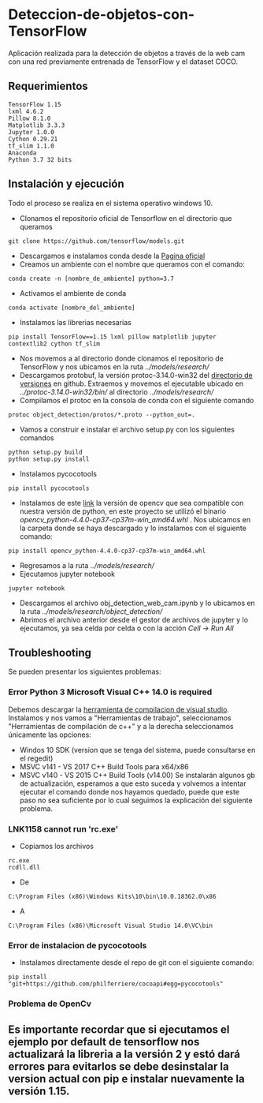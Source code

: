 # Deteccion-de-objetos-con-TensorFlow
Aplicación realizada para la detección de objetos a través de la web cam con una red previamente entrenada de TensorFlow y el dataset COCO.
## Requerimientos
```
TensorFlow 1.15
lxml 4.6.2
Pillow 8.1.0
Matplotlib 3.3.3
Jupyter 1.0.0
Cython 0.29.21
tf_slim 1.1.0
Anaconda
Python 3.7 32 bits
```
## Instalación y ejecución
Todo el proceso se realiza en el sistema operativo windows 10.
* Clonamos el repositorio oficial de Tensorflow en el directorio que queramos
```
git clone https://github.com/tensorflow/models.git
```
* Descargamos e instalamos conda desde la [Pagina oficial](https://docs.anaconda.com/anaconda/install/windows/) 
* Creamos un ambiente con el nombre que queramos con el comando:
```
conda create -n [nombre_de_ambiente] python=3.7
```
* Activamos el ambiente de conda
```
conda activate [nombre_del_ambiente]
```
* Instalamos las librerias necesarias
```
pip install TensorFlow==1.15 lxml pillow matplotlib jupyter contextlib2 cython tf_slim
```
* Nos movemos a al directorio donde clonamos el repositorio de TensorFlow y nos ubicamos en la ruta _../models/research/_
* Descargamos protobuf, la versión protoc-3.14.0-win32 del [directorio de versiones](https://github.com/protocolbuffers/protobuf/releases) en github.
Extraemos y movemos el ejecutable ubicado en _../protoc-3.14.0-win32/bin/_ al directorio _../models/research/_
* Compilamos el protoc en la consola de conda con el siguiente comando 
```
protoc object_detection/protos/*.proto --python_out=.
```
* Vamos a construir e instalar el archivo setup.py con los siguientes comandos
```
python setup.py build
python setup.py install
```
* Instalamos pycocotools
```
pip install pycocotools
```
* Instalamos de este [link](https://www.lfd.uci.edu/~gohlke/pythonlibs/#opencv) la versión de opencv que sea compatible con nuestra versión de python, en este proyecto se utilizó el binario _opencv_python-4.4.0-cp37-cp37m-win_amd64.whl_ .
Nos ubicamos en la carpeta donde se haya descargado y lo instalamos con el siguiente comando:
```
pip install opencv_python-4.4.0-cp37-cp37m-win_amd64.whl
```
* Regresamos a la ruta _../models/research/_
* Ejecutamos jupyter notebook
```
jupyter notebook 
```
* Descargamos el archivo obj_detection_web_cam.ipynb y lo ubicamos en la ruta _../models/research/object_detection/_
* Abrimos el archivo anterior desde el gestor de archivos de jupyter y lo ejecutamos, ya sea celda por celda o con la acción _Cell -> Run All_
## Troubleshooting
Se pueden presentar los siguientes problemas: 
### Error Python 3 Microsoft Visual C++ 14.0 is required
Debemos descargar la [herramienta de compilacion de visual studio](https://visualstudio.microsoft.com/thank-you-downloading-visual-studio/?sku=BuildTools&rel=16). Instalamos y nos vamos a "Herramientas de trabajo", seleccionamos "Herramientas de compilación de c++" y a la derecha seleccionamos únicamente las opciones:
* Windos 10 SDK (version que se tenga del sistema, puede consultarse en el regedit)
* MSVC v141 - VS 2017 C++ Build Tools para x64/x86
* MSVC v140 - VS 2015 C++ Build Tools (v14.00)
Se instalarán algunos gb de actualización, esperamos a que esto suceda y volvemos a intentar ejecutar el comando donde nos hayamos quedado, puede que este paso no sea suficiente por lo cual seguimos la explicación del siguiente problema. 
### LNK1158 cannot run 'rc.exe'
* Copiamos los archivos
```
rc.exe
rcdll.dll
```
* De
```
C:\Program Files (x86)\Windows Kits\10\bin\10.0.18362.0\x86
```
* A
```
C:\Program Files (x86)\Microsoft Visual Studio 14.0\VC\bin
```
### Error de instalacion de pycocotools
* Instalamos directamente desde el repo de git con el siguiente comando:
```
pip install "git+https://github.com/philferriere/cocoapi#egg=pycocotools"
```
### Problema de OpenCv
Es importante recordar que si ejecutamos el ejemplo por default de tensorflow nos actualizará la libreria a la versión 2 y estó dará errores para evitarlos se debe
desinstalar la version actual con pip e instalar nuevamente la versión 1.15. 
---
